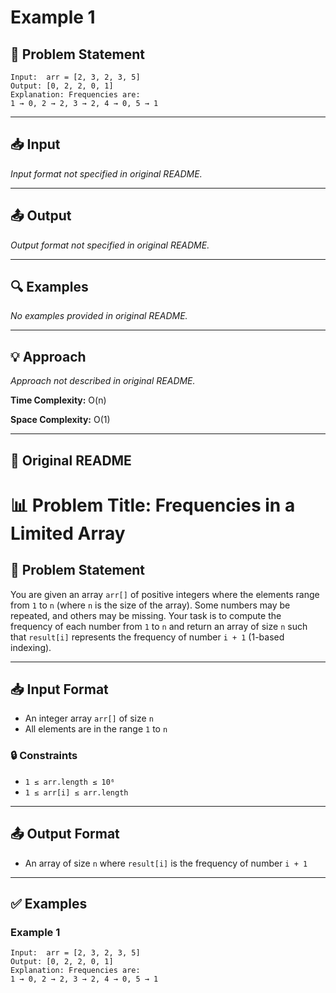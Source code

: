 # Example 1

## 📝 Problem Statement

```text
Input:  arr = [2, 3, 2, 3, 5]
Output: [0, 2, 2, 0, 1]
Explanation: Frequencies are:
1 → 0, 2 → 2, 3 → 2, 4 → 0, 5 → 1
```

---

## 📥 Input

_Input format not specified in original README._

---

## 📤 Output

_Output format not specified in original README._

---

## 🔍 Examples

_No examples provided in original README._

---

## 💡 Approach

_Approach not described in original README._

**Time Complexity:** O(n)

**Space Complexity:** O(1)

---

## 🔁 Original README

# 📊 Problem Title: Frequencies in a Limited Array

## 🧩 Problem Statement

You are given an array `arr[]` of positive integers where the elements range from `1` to `n` (where `n` is the size of the array). Some numbers may be repeated, and others may be missing. Your task is to compute the frequency of each number from `1` to `n` and return an array of size `n` such that `result[i]` represents the frequency of number `i + 1` (1-based indexing).

---

## 📥 Input Format

- An integer array `arr[]` of size `n`
- All elements are in the range `1` to `n`

### 🔒 Constraints

- `1 ≤ arr.length ≤ 10⁶`
- `1 ≤ arr[i] ≤ arr.length`

---

## 📤 Output Format

- An array of size `n` where `result[i]` is the frequency of number `i + 1`

---

## ✅ Examples

### Example 1
```text
Input:  arr = [2, 3, 2, 3, 5]
Output: [0, 2, 2, 0, 1]
Explanation: Frequencies are:
1 → 0, 2 → 2, 3 → 2, 4 → 0, 5 → 1
```
